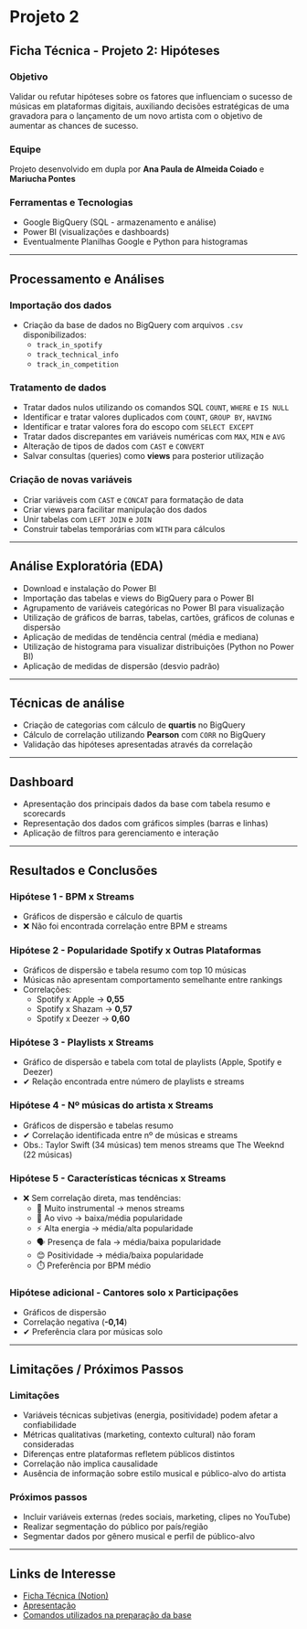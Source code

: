 # Projeto 2  
## Ficha Técnica - Projeto 2: Hipóteses  

### Objetivo  
Validar ou refutar hipóteses sobre os fatores que influenciam o sucesso de músicas em plataformas digitais, auxiliando decisões estratégicas de uma gravadora para o lançamento de um novo artista com o objetivo de aumentar as chances de sucesso.  

### Equipe  
Projeto desenvolvido em dupla por **Ana Paula de Almeida Coiado** e **Mariucha Pontes**  

### Ferramentas e Tecnologias  
- Google BigQuery (SQL - armazenamento e análise)  
- Power BI (visualizações e dashboards)  
- Eventualmente Planilhas Google e Python para histogramas  

---

## Processamento e Análises  

### Importação dos dados  
- Criação da base de dados no BigQuery com arquivos `.csv` disponibilizados:  
  - `track_in_spotify`  
  - `track_technical_info`  
  - `track_in_competition`  

### Tratamento de dados  
- Tratar dados nulos utilizando os comandos SQL `COUNT`, `WHERE` e `IS NULL`  
- Identificar e tratar valores duplicados com `COUNT`, `GROUP BY`, `HAVING`  
- Identificar e tratar valores fora do escopo com `SELECT EXCEPT`  
- Tratar dados discrepantes em variáveis numéricas com `MAX`, `MIN` e `AVG`  
- Alteração de tipos de dados com `CAST` e `CONVERT`  
- Salvar consultas (queries) como **views** para posterior utilização  

### Criação de novas variáveis  
- Criar variáveis com `CAST` e `CONCAT` para formatação de data  
- Criar views para facilitar manipulação dos dados  
- Unir tabelas com `LEFT JOIN` e `JOIN`  
- Construir tabelas temporárias com `WITH` para cálculos  

---

## Análise Exploratória (EDA)  
- Download e instalação do Power BI  
- Importação das tabelas e views do BigQuery para o Power BI  
- Agrupamento de variáveis categóricas no Power BI para visualização  
- Utilização de gráficos de barras, tabelas, cartões, gráficos de colunas e dispersão  
- Aplicação de medidas de tendência central (média e mediana)  
- Utilização de histograma para visualizar distribuições (Python no Power BI)  
- Aplicação de medidas de dispersão (desvio padrão)  

---

## Técnicas de análise  
- Criação de categorias com cálculo de **quartis** no BigQuery  
- Cálculo de correlação utilizando **Pearson** com `CORR` no BigQuery  
- Validação das hipóteses apresentadas através da correlação  

---

## Dashboard  
- Apresentação dos principais dados da base com tabela resumo e scorecards  
- Representação dos dados com gráficos simples (barras e linhas)  
- Aplicação de filtros para gerenciamento e interação  

---

## Resultados e Conclusões  

### Hipótese 1 - **BPM x Streams**  
- Gráficos de dispersão e cálculo de quartis  
- ❌ Não foi encontrada correlação entre BPM e streams  

### Hipótese 2 - **Popularidade Spotify x Outras Plataformas**  
- Gráficos de dispersão e tabela resumo com top 10 músicas  
- Músicas não apresentam comportamento semelhante entre rankings  
- Correlações:  
  - Spotify x Apple → **0,55**  
  - Spotify x Shazam → **0,57**  
  - Spotify x Deezer → **0,60**  

### Hipótese 3 - **Playlists x Streams**  
- Gráfico de dispersão e tabela com total de playlists (Apple, Spotify e Deezer)  
- ✔ Relação encontrada entre número de playlists e streams  

### Hipótese 4 - **Nº músicas do artista x Streams**  
- Gráficos de dispersão e tabelas resumo  
- ✔ Correlação identificada entre nº de músicas e streams  
- Obs.: Taylor Swift (34 músicas) tem menos streams que The Weeknd (22 músicas)  

### Hipótese 5 - **Características técnicas x Streams**  
- ❌ Sem correlação direta, mas tendências:  
  - 🎻 Muito instrumental → menos streams  
  - 🎤 Ao vivo → baixa/média popularidade  
  - ⚡ Alta energia → média/alta popularidade  
  - 🗣️ Presença de fala → média/baixa popularidade  
  - 😊 Positividade → média/baixa popularidade  
  - ⏱️ Preferência por BPM médio  

### Hipótese adicional - **Cantores solo x Participações**  
- Gráficos de dispersão  
- Correlação negativa (**-0,14**)  
- ✔ Preferência clara por músicas solo  

---

## Limitações / Próximos Passos  

### Limitações  
- Variáveis técnicas subjetivas (energia, positividade) podem afetar a confiabilidade  
- Métricas qualitativas (marketing, contexto cultural) não foram consideradas  
- Diferenças entre plataformas refletem públicos distintos  
- Correlação não implica causalidade  
- Ausência de informação sobre estilo musical e público-alvo do artista  

### Próximos passos  
- Incluir variáveis externas (redes sociais, marketing, clipes no YouTube)  
- Realizar segmentação do público por país/região  
- Segmentar dados por gênero musical e perfil de público-alvo  

---

## Links de Interesse  
 
- [Ficha Técnica (Notion)](https://www.notion.so/Projeto-2-2398dc77aa2d80968fa3c09e5f700d4a?source=copy_link)  
- [Apresentação](https://www.loom.com/share/22d287e373464d82a8a71b400a266f25?sid=dafca777-bba4-4f51-a7db-98ce272073b6)
- [Comandos utilizados na preparação da base](https://github.com/Ana-Almeida110/laboratoria-proj2_hipoteses/blob/main/preparacao_base.sql)

